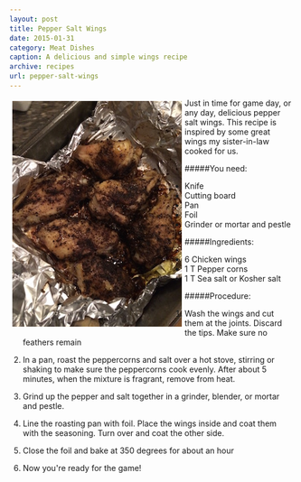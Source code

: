 ```yaml
---
layout: post
title: Pepper Salt Wings
date: 2015-01-31
category: Meat Dishes
caption: A delicious and simple wings recipe
archive: recipes
url: pepper-salt-wings
---
```

<img style="float:left;padding:5px" src="/img/wings.jpg">

Just in time for game day, or any day, delicious pepper salt wings. This recipe is inspired by some great wings my sister-in-law cooked for us.

#####You need:

* Knife
* Cutting board
* Pan
* Foil
* Grinder or mortar and pestle

#####Ingredients:

* 6 Chicken wings
* 1 T Pepper corns
* 1 T Sea salt or Kosher salt

#####Procedure:

1. Wash the wings and cut them at the joints. Discard the tips. Make sure no feathers remain 

2. In a pan, roast the peppercorns and salt over a hot stove, stirring or shaking to make sure the peppercorns cook evenly. After about 5 minutes, when the mixture is fragrant, remove from heat.

3. Grind up the pepper and salt together in a grinder, blender, or mortar and pestle.

4. Line the roasting pan with foil. Place the wings inside and coat them with the seasoning. Turn over and coat the other side.

5. Close the foil and bake at 350 degrees for about an hour

6. Now you're ready for the game!